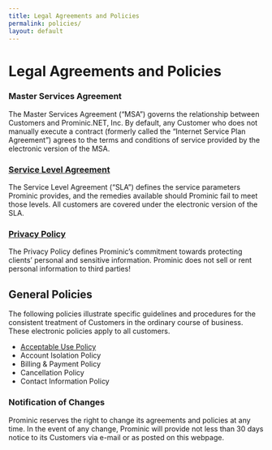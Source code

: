 ```yaml
---
title: Legal Agreements and Policies
permalink: policies/
layout: default
---
```

Legal Agreements and Policies
===

### Master Services Agreement

The Master Services Agreement (“MSA”) governs the relationship between Customers and Prominic.NET, Inc. By default, any Customer who does not manually execute a contract (formerly called the “Internet Service Plan Agreement”) agrees to the terms and conditions of service provided by the electronic version of the MSA.

 
### [Service Level Agreement](/sla/)

The Service Level Agreement (“SLA”) defines the service parameters Prominic provides, and the remedies available should Prominic fail to meet those levels. All customers are covered under the electronic version of the SLA.

 
### [Privacy Policy](/privacy-policy/)

The Privacy Policy defines Prominic’s commitment towards protecting clients’ personal and sensitive information. Prominic does not sell or rent personal information to third parties!

 
General Policies
---

The following policies illustrate specific guidelines and procedures for the consistent treatment of Customers in the ordinary course of business. These electronic policies apply to all customers.

- [Acceptable Use Policy](/acceptable-use-policy/)
- Account Isolation Policy
- Billing & Payment Policy
- Cancellation Policy
- Contact Information Policy

 
### Notification of Changes

Prominic reserves the right to change its agreements and policies at any time. In the event of any change, Prominic will provide not less than 30 days notice to its Customers via e-mail or as posted on this webpage.